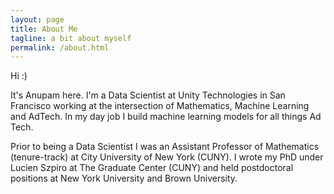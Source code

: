 ```yaml
---
layout: page
title: About Me
tagline: a bit about myself
permalink: /about.html
---
```


Hi :)

It's Anupam here. I'm a Data Scientist at Unity Technologies in San Francisco working at the intersection of Mathematics, Machine Learning and AdTech. In my day job I build machine learning models for all things Ad Tech.

Prior to being a Data Scientist I was an Assistant Professor of Mathematics (tenure-track) at City University of New York (CUNY). I wrote my PhD under Lucien Szpiro at The Graduate Center (CUNY) and held postdoctoral positions at New York University and Brown University. 
